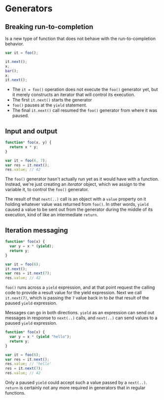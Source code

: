 # Generators

## Breaking run-to-completion

Is a new type of function that does not behave with the run-to-completion behavior.

```js
var it = foo();

it.next();
x;
bar();
x;
it.next();
```

- The `it = foo()` operation does not execute the `foo()` generator yet, but it merely constructs an iterator that will control its execution.
- The first `it.next()` starts the generator
- `foo()` pauses at the `yield` statement.
- The final `it.next()` call resumed the `foo()` generator from where it was paused.

## Input and output

```js
function* foo(x, y) {
  return x * y;
}

var it = foo(6, 7);
var res = it.next();
res.value; // 42
```

The `foo()` generator hasn't actually run yet as it would have with a function. Instead,
we're just creating an _iterator_ object, which we assign to the variable it, to control the `foo()` generator.

The result of that `next(..)` call is an object with a `value` property on it holding whatever value was returned from `foo()`. In other words, `yield` caused a value to be sent out from the generator during the middle of its execution, kind of like an intermediate `return`.

## Iteration messaging

```js
function* foo(x) {
  var y = x * (yield);
  return y;
}

var it = foo(6);
it.next();
var res = it.next(7);
res.value; // 42
```

`foo()` runs across a `yield` expression, and at that point request the calling code to provide a result value for the yield expression. Next we call `it.next(7)`, which is passing the `7` value back in to _be_ that result of the paused `yield` expression.

Messages can go in both directions. `yield` as an expression can send out messages in response to `next(..)` calls, and `next(..)` can send values to a paused `yield` expression.

```js
function* foo(x) {
  var y = x * (yield "hello");
  return y;
}

var it = foo(6);
var res = it.next();
res.value; // 'hello'
res = it.next(7);
res.value; // 42
```

Only a paused `yield` could accept such a value passed by a `next(..)`.
`return` is certainly not any more required in generators that in regular functions.
